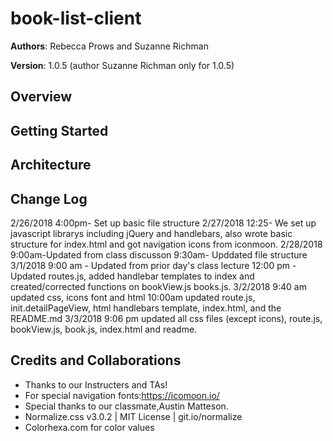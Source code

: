 # book-list-client

**Authors**: Rebecca Prows and Suzanne Richman 

**Version**: 1.0.5 (author Suzanne Richman only for 1.0.5)

## Overview


## Getting Started


## Architecture


## Change Log
2/26/2018 
4:00pm- Set up basic file structure
2/27/2018
12:25- We set up javascript librarys including jQuery and handlebars, also wrote basic structure for index.html and got navigation icons from iconmoon.
2/28/2018
9:00am-Updated from class discusson 
9:30am- Upddated file structure  
3/1/2018
9:00 am - Updated from prior day's class lecture
12:00 pm - Updated routes.js, added handlebar templates to index and created/corrected functions on bookView.js books.js.
3/2/2018
9:40 am updated css, icons font and html
10:00am updated route.js, init.detailPageView, html handlebars template, index.html, and the README.md
3/3/2018
9:06 pm updated all css files (except icons), route.js, bookView.js, book.js, index.html and readme. 

## Credits and Collaborations
* Thanks to our Instructers and TAs!
* For special navigation fonts:https://icomoon.io/
* Special thanks to our classmate,Austin Matteson.
* Normalize.css v3.0.2 | MIT License | git.io/normalize
* Colorhexa.com for color values